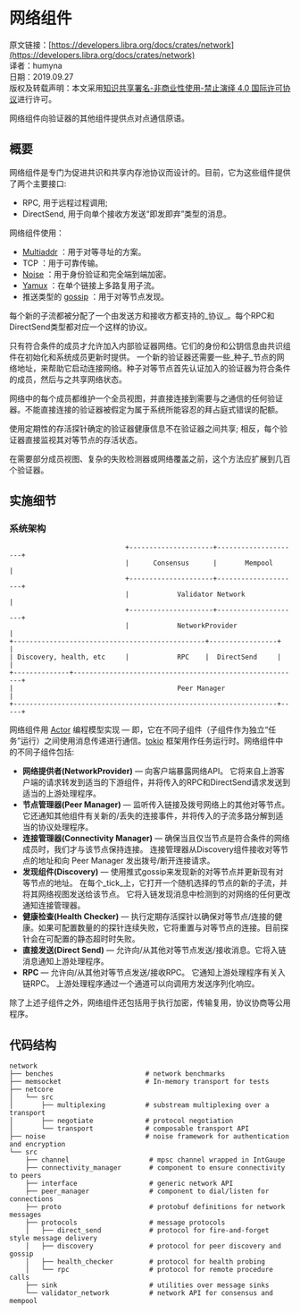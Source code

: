 # 网络组件

原文链接：[https://developers.libra.org/docs/crates/network](https://developers.libra.org/docs/crates/network)<br/>
译者：humyna<br/>
日期：2019.09.27<br/>
版权及转载声明：本文采用[知识共享署名-非商业性使用-禁止演绎 4.0 国际许可协议](https://creativecommons.org/licenses/by-nc-nd/4.0/)进行许可。<br/>

网络组件向验证器的其他组件提供点对点通信原语。

## 概要

网络组件是专门为促进共识和共享内存池协议而设计的。目前，它为这些组件提供了两个主要接口:

- RPC, 用于远程过程调用;
- DirectSend, 用于向单个接收方发送“即发即弃”类型的消息。

网络组件使用：

- [Multiaddr](https://multiformats.io/multiaddr/) ：用于对等寻址的方案。
- TCP ：用于可靠传输。
- [Noise](https://noiseprotocol.org/noise.html) ：用于身份验证和完全端到端加密。
- [Yamux](https://github.com/hashicorp/yamux/blob/master/spec.md) ：在单个链接上多路复用子流。
- 推送类型的 [gossip](https://en.wikipedia.org/wiki/Gossip_protocol) ：用于对等节点发现。

每个新的子流都被分配了一个由发送方和接收方都支持的_协议_。每个RPC和DirectSend类型都对应一个这样的协议。

只有符合条件的成员才允许加入内部验证器网络。它们的身份和公钥信息由共识组件在初始化和系统成员更新时提供。 一个新的验证器还需要一些_种子_节点的网络地址，来帮助它启动连接网络。种子对等节点首先认证加入的验证器为符合条件的成员，然后与之共享网络状态。

网络中的每个成员都维护一个全员视图，并直接连接到需要与之通信的任何验证器。不能直接连接的验证器被假定为属于系统所能容忍的拜占庭式错误的配额。

使用定期性的存活探针确定的验证器健康信息不在验证器之间共享; 相反，每个验证器直接监视其对等节点的存活状态。

在需要部分成员视图、复杂的失败检测器或网络覆盖之前，这个方法应扩展到几百个验证器。

## 实施细节

### 系统架构

```
                             +---------------------+---------------------+
                             |      Consensus      |       Mempool       |
                             +---------------------+---------------------+
                             |            Validator Network              |
                             +---------------------+---------------------+
                             |            NetworkProvider                |
+------------------------------------------------+-----------------+     |
| Discovery, health, etc     |            RPC    |  DirectSend     |     |
+--------------+---------------------------------------------------------+
|                                         Peer Manager                   |
+------------------------------------------------------------------+-----+
```

网络组件用 [Actor](https://en.wikipedia.org/wiki/Actor_model) 编程模型实现 — 即，它在不同子组件（子组件作为独立“任务”运行）之间使用消息传递进行通信。[tokio](https://tokio.rs/) 框架用作任务运行时。网络组件中的不同子组件包括:

- **网络提供者(NetworkProvider)** — 向客户端暴露网络API。 它将来自上游客户端的请求转发到适当的下游组件，并将传入的RPC和DirectSend请求发送到适当的上游处理程序。
- **节点管理器(Peer Manager)** — 监听传入链接及拨号网络上的其他对等节点。 它还通知其他组件有关新的/丢失的连接事件，并将传入的子流多路分解到适当的协议处理程序。
- **连接管理器(Connectivity Manager)** — 确保当且仅当节点是符合条件的网络成员时，我们才与该节点保持连接。 连接管理器从Discovery组件接收对等节点的地址和向 Peer Manager 发出拨号/断开连接请求。
- **发现组件(Discovery)** — 使用推式gossip来发现新的对等节点并更新现有对等节点的地址。 在每个_tick_上，它打开一个随机选择的节点的新的子流，并将其网络视图发送给该节点。 它将入链发现消息中检测到的对网络的任何更改通知连接管理器。
- **健康检查(Health Checker)** — 执行定期存活探针以确保对等节点/连接的健康。如果可配置数量的的探针连续失败，它将重置与对等节点的连接。目前探针会在可配置的静态超时时失败。
- **直接发送(Direct Send)** — 允许向/从其他对等节点发送/接收消息。它将入链消息通知上游处理程序。
- **RPC** — 允许向/从其他对等节点发送/接收RPC。 它通知上游处理程序有关入链RPC。 上游处理程序通过一个通道可以向调用方发送序列化响应。

 除了上述子组件之外，网络组件还包括用于执行加密，传输复用，协议协商等公用程序。

## 代码结构

```
network
├── benches                       # network benchmarks
├── memsocket                     # In-memory transport for tests
├── netcore
│   └── src
│       ├── multiplexing          # substream multiplexing over a transport
│       ├── negotiate             # protocol negotiation
│       └── transport             # composable transport API
├── noise                         # noise framework for authentication and encryption
└── src
    ├── channel                    # mpsc channel wrapped in IntGauge
    ├── connectivity_manager       # component to ensure connectivity to peers
    ├── interface                  # generic network API
    ├── peer_manager               # component to dial/listen for connections
    ├── proto                      # protobuf definitions for network messages
    ├── protocols                  # message protocols
    │   ├── direct_send            # protocol for fire-and-forget style message delivery
    │   ├── discovery              # protocol for peer discovery and gossip
    │   ├── health_checker         # protocol for health probing
    │   └── rpc                    # protocol for remote procedure calls
    ├── sink                       # utilities over message sinks
    └── validator_network          # network API for consensus and mempool
```

